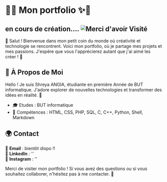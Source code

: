 # 🎀✨ Mon portfolio ✨🎀   

## en cours de création....    ![Merci d'avoir Visité](https://media.giphy.com/media/3oEjI6SIIHBdRxXI40/giphy.gif)

👋 Salut ! Bienvenue dans mon petit coin du monde où créativité et technologie se rencontrent. Voici mon portfolio, où je partage mes projets et mes passions. J'espère que vous l'apprécierez autant que j'ai aimé les créer ! 💖

## 🌸 À Propos de Moi

Hello ! Je suis Shreya ANGIA, étudiante en première Année de BUT informatique. J'adore explorer de nouvelles technologies et transformer des idées en réalité. 🚀

- 🎓 Etudes : BUT informatique
- 🌟 Compétences : HTML, CSS, PHP, SQL, C, C++, Python, Shell, Markdown


## 🌍 Contact

📧 **Email** : bientôt dispo !! <br>
💼 **LinkedIn** : '' <br>
📸 **Instagram** : '' <br>

Merci de visiter mon portfolio ! Si vous avez des questions ou si vous souhaitez collaborer, n'hésitez pas à me contacter. 🌷


